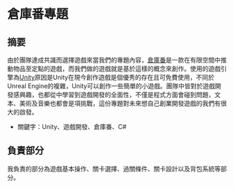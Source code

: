 # 倉庫番專題
## 摘要

由於團隊達成共識而選擇遊戲來當我們的專題內容，[倉庫番](https://zh.wikipedia.org/wiki/%E5%80%89%E5%BA%AB%E7%95%AA)是一款在有限空間中推動物品至定點的遊戲，而我們做的遊戲就是基於這樣的概念來創作。使用的遊戲引擎為[Unity](https://zh.wikipedia.org/wiki/Unity_(%E6%B8%B8%E6%88%8F%E5%BC%95%E6%93%8E))原因是Unity在現今創作遊戲是個優秀的存在且可免費使用，不同於Unreal Engine的複雜，Unity可以創作一些簡單的小遊戲。團隊中皆對於遊戲開發感興趣，也都從中學習到遊戲開發的全面性，不僅是程式方面會碰到問題，文本、美術及音樂也都會是項挑戰，這份專題對未來想自己創業開發遊戲的我們有很大的啟發。
* 關鍵字：Unity、遊戲開發、倉庫番、C#

## 負責部分

我負責的部分為遊戲基本操作、關卡選擇、過關條件、關卡設計以及背包系統等部分。
